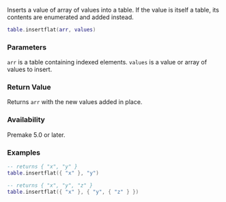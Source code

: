 Inserts a value of array of values into a table. If the value is itself a table, its contents are enumerated and added instead.

```lua
table.insertflat(arr, values)
```

### Parameters ###

`arr` is a table containing indexed elements. `values` is a value or array of values to insert.


### Return Value ###

Returns `arr` with the new values added in place.


### Availability ###

Premake 5.0 or later.


### Examples ###

```lua
-- returns { "x", "y" }
table.insertflat({ "x" }, "y")

-- returns { "x", "y", "z" }
table.insertflat({ "x" }, { "y", { "z" } })
```
